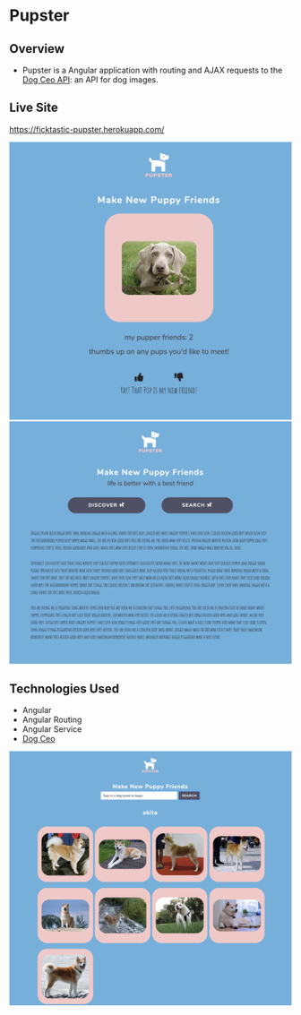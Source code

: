# Pupster

## Overview
- Pupster is a Angular application with routing and AJAX requests to the [Dog Ceo API](https://dog.ceo/dog-api/): an API for dog images.

## Live Site
https://ficktastic-pupster.herokuapp.com/


![Pupster Friend](PupsterFriendMatch.png)
![Pupster Friend](Ng-Pupster.png)

## Technologies Used
- Angular
- Angular Routing
- Angular Service
- [Dog Ceo](https://dog.ceo/dog-api/)


![Pupster Friend](Pupster-Search.png)
